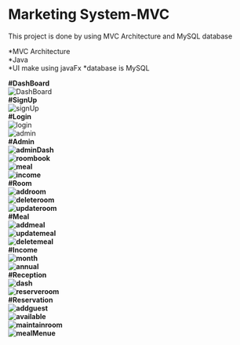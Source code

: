 # Marketing System-MVC<br>

This project is done by using MVC Architecture and MySQL database

*MVC Architecture<br>
*Java<br>
*UI make using javaFx
*database is MySQL

<b>#DashBoard<br></b>
![DashBoard](src/assets/project/dashboard.png)<br>
<b>#SignUp<br></b>
![signUp](src/assets/project/SignUp.png)<br>
<b>#Login<br></b>
![login](src/assets/project/login.png)<br>
![admin](src/assets/project/admin.png)<br>
<b>#Admin<br><b>
![adminDash](src/assets/project/admin%20dash.png)<br>
![roombook](src/assets/project/booking%20room.png)<br>
![meal](src/assets/project/meal.png)<br>
![income](src/assets/project/Income.png)<br>
<b>#Room<br></b>
![addroom](src/assets/project/add%20new%20room.png)<br>
![deleteroom](src/assets/project/delete%20rrom.png)<br>
![updateroom](src/assets/project/update%20rrom.png)<br>
<b>#Meal<br></b>
![addmeal](src/assets/project/add%20meal.png)<br>
![updatemeal](src/assets/project/update%20meal.png)<br>
![deletemeal](src/assets/project/delete%20meal.png)<br>
<b>#Income<br></b>
![month](src/assets/project/monthly.png)<br>
![annual](src/assets/project/annual.png)<br>
<b>#Reception<br></b>
![dash](src/assets/project/reception%20dash.png)<br>
![reserveroom](src/assets/project/booking%20dash.png)<br>
<b>#Reservation<br></b>
![addguest](src/assets/project/guest%20details.png)<br>
![available](src/assets/project/Availability.png)<br>
![maintainroom](src/assets/project/room%20maintain.png)<br>
![mealMenue](src/assets/project/meal%20menu.png)<br>

